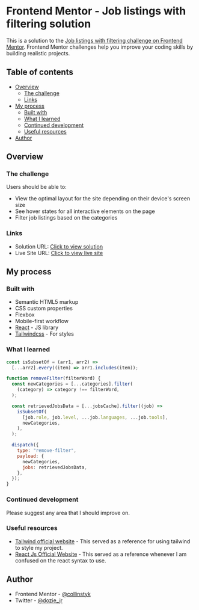 # Frontend Mentor - Job listings with filtering solution

This is a solution to the [Job listings with filtering challenge on Frontend Mentor](https://www.frontendmentor.io/challenges/job-listings-with-filtering-ivstIPCt). Frontend Mentor challenges help you improve your coding skills by building realistic projects.

## Table of contents

- [Overview](#overview)
  - [The challenge](#the-challenge)
  - [Links](#links)
- [My process](#my-process)
  - [Built with](#built-with)
  - [What I learned](#what-i-learned)
  - [Continued development](#continued-development)
  - [Useful resources](#useful-resources)
- [Author](#author)

## Overview

### The challenge

Users should be able to:

- View the optimal layout for the site depending on their device's screen size
- See hover states for all interactive elements on the page
- Filter job listings based on the categories

### Links

- Solution URL: [Click to view solution](https://your-solution-url.com)
- Live Site URL: [Click to view live site](https://your-live-site-url.com)

## My process

### Built with

- Semantic HTML5 markup
- CSS custom properties
- Flexbox
- Mobile-first workflow
- [React](https://react.dev/) - JS library
- [Tailwindcss](https://tailwindcss.com/) - For styles

### What I learned

```js
const isSubsetOf = (arr1, arr2) =>
  [...arr2].every((item) => arr1.includes(item));

function removeFilter(filterWord) {
  const newCategories = [...categories].filter(
    (category) => category !== filterWord,
  );

  const retrievedJobsData = [...jobsCache].filter((job) =>
    isSubsetOf(
      [job.role, job.level, ...job.languages, ...job.tools],
      newCategories,
    ),
  );

  dispatch({
    type: "remove-filter",
    payload: {
      newCategories,
      jobs: retrievedJobsData,
    },
  });
}
```

### Continued development

Please suggest any area that I should improve on.

### Useful resources

- [Tailwind official website](https://tailwindcss.com/) - This served as a reference for using tailwind to style my project.
- [React Js Official Website](https://react.dev/) - This served as a reference whenever I am confused on the react syntax to use.

## Author

- Frontend Mentor - [@collinstyk](https://www.frontendmentor.io/profile/collinstyk)
- Twitter - [@dozie_jr](https://x.com/dozie_jr?t=xoii2xr6b7fBUghaFEajnw&s=09)
